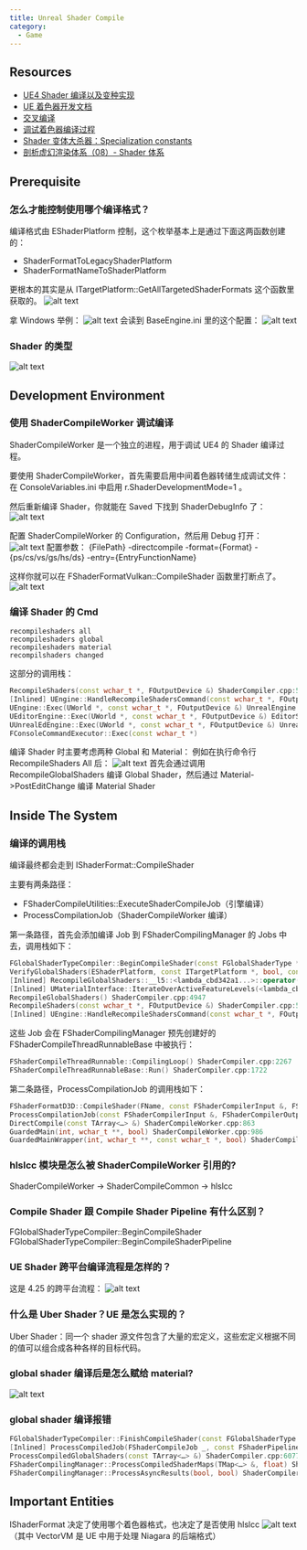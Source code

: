 ```yaml
---
title: Unreal Shader Compile
category:
  - Game
---
```


## Resources

- [UE4 Shader 编译以及变种实现](https://blog.csdn.net/UWA4D/article/details/107689394)
- [UE 着色器开发文档](https://docs.unrealengine.com/4.27/zh-CN/ProgrammingAndScripting/Rendering/ShaderDevelopment/)
- [交叉编译](https://docs.unrealengine.com/4.27/zh-CN/ProgrammingAndScripting/Rendering/ShaderDevelopment/HLSLCrossCompiler/)
- [调试着色器编译过程](https://docs.unrealengine.com/4.27/zh-CN/ProgrammingAndScripting/Rendering/ShaderDevelopment/ShaderCompileProcess/)
- [Shader 变体大杀器：Specialization constants](https://blog.uwa4d.com/archives/USparkle_SpecializationConstants.html)
- [剖析虚幻渲染体系（08）- Shader 体系](https://www.cnblogs.com/timlly/p/15092257.html)

## Prerequisite

### 怎么才能控制使用哪个编译格式？

编译格式由 EShaderPlatform 控制，这个枚举基本上是通过下面这两函数创建的：

- ShaderFormatToLegacyShaderPlatform
- ShaderFormatNameToShaderPlatform

更根本的其实是从 ITargetPlatform::GetAllTargetedShaderFormats 这个函数里获取的。
![alt text](image-6.png)

拿 Windows 举例：
![alt text](image-7.png)
会读到 BaseEngine.ini 里的这个配置：
![alt text](image-8.png)

### Shader 的类型

![alt text](image-2.png)

## Development Environment

### 使用 ShaderCompileWorker 调试编译

ShaderCompileWorker 是一个独立的进程，用于调试 UE4 的 Shader 编译过程。

要使用 ShaderCompileWorker，首先需要启用中间着色器转储生成调试文件：
在 ConsoleVariables.ini 中启用 r.ShaderDevelopmentMode=1 。

然后重新编译 Shader，你就能在 Saved 下找到 ShaderDebugInfo 了：
![alt text](image-3.png)

配置 ShaderCompileWorker 的 Configuration，然后用 Debug 打开：
![alt text](image-4.png)
配置参数： {FilePath} -directcompile -format={Format} -{ps/cs/vs/gs/hs/ds} -entry={EntryFunctionName}

这样你就可以在 FShaderFormatVulkan::CompileShader 函数里打断点了。
![alt text](image-5.png)

### 编译 Shader 的 Cmd

```
recompileshaders all
recompileshaders global
recompileshaders material
recompilshaders changed
```

这部分的调用栈：

```cpp
RecompileShaders(const wchar_t *, FOutputDevice &) ShaderCompiler.cpp:5049
[Inlined] UEngine::HandleRecompileShadersCommand(const wchar_t *, FOutputDevice &) UnrealEngine.cpp:4966
UEngine::Exec(UWorld *, const wchar_t *, FOutputDevice &) UnrealEngine.cpp:4210
UEditorEngine::Exec(UWorld *, const wchar_t *, FOutputDevice &) EditorServer.cpp:5919
UUnrealEdEngine::Exec(UWorld *, const wchar_t *, FOutputDevice &) UnrealEdSrv.cpp:697
FConsoleCommandExecutor::Exec(const wchar_t *)
```

编译 Shader 时主要考虑两种 Global 和 Material：
例如在执行命令行 RecompileShaders All 后：
![alt text](image-1.png)
首先会通过调用 RecompileGlobalShaders 编译 Global Shader，然后通过 Material->PostEditChange 编译 Material Shader

## Inside The System

### 编译的调用栈

编译最终都会走到 IShaderFormat::CompileShader

主要有两条路径：

- FShaderCompileUtilities::ExecuteShaderCompileJob（引擎编译）
- ProcessCompilationJob（ShaderCompileWorker 编译）

第一条路径，首先会添加编译 Job 到 FShaderCompilingManager 的 Jobs 中去，调用栈如下：

```cpp
FGlobalShaderTypeCompiler::BeginCompileShader(const FGlobalShaderType *, int, EShaderPlatform, EShaderPermutationFlags, TArray<…> &) ShaderCompiler.cpp:5163
VerifyGlobalShaders(EShaderPlatform, const ITargetPlatform *, bool, const TArray<…> *, const TArray<…> *) ShaderCompiler.cpp:5318
[Inlined] RecompileGlobalShaders::__l5::<lambda_cbd342a1...>::operator()(Type) ShaderCompiler.cpp:4951
[Inlined] UMaterialInterface::IterateOverActiveFeatureLevels(<lambda_cbd342a1...>) MaterialInterface.h:873
RecompileGlobalShaders() ShaderCompiler.cpp:4947
RecompileShaders(const wchar_t *, FOutputDevice &) ShaderCompiler.cpp:5081
[Inlined] UEngine::HandleRecompileShadersCommand(const wchar_t *, FOutputDevice &) UnrealEngine.cpp:4966
```

这些 Job 会在 FShaderCompilingManager 预先创建好的 FShaderCompileThreadRunnableBase 中被执行：

```cpp
FShaderCompileThreadRunnable::CompilingLoop() ShaderCompiler.cpp:2267
FShaderCompileThreadRunnableBase::Run() ShaderCompiler.cpp:1722
```

第二条路径，ProcessCompilationJob 的调用栈如下：

```cpp
FShaderFormatD3D::CompileShader(FName, const FShaderCompilerInput &, FShaderCompilerOutput &, const FString &) ShaderFormatD3D.cpp:50
ProcessCompilationJob(const FShaderCompilerInput &, FShaderCompilerOutput &, const FString &) ShaderCompileWorker.cpp:130
DirectCompile(const TArray<…> &) ShaderCompileWorker.cpp:863
GuardedMain(int, wchar_t **, bool) ShaderCompileWorker.cpp:986
GuardedMainWrapper(int, wchar_t **, const wchar_t *, bool) ShaderCompileWorker.cpp:1024
```

### hlslcc 模块是怎么被 ShaderCompileWorker 引用的?

ShaderCompileWorker -> ShaderCompileCommon -> hlslcc

### Compile Shader 跟 Compile Shader Pipeline 有什么区别？

FGlobalShaderTypeCompiler::BeginCompileShader
FGlobalShaderTypeCompiler::BeginCompileShaderPipeline

### UE Shader 跨平台编译流程是怎样的？

这是 4.25 的跨平台流程：
![alt text](image-9.png)

### 什么是 Uber Shader？UE 是怎么实现的？

Uber Shader：同一个 shader 源文件包含了大量的宏定义，这些宏定义根据不同的值可以组合成各种各样的目标代码。

### global shader 编译后是怎么赋给 material?

![alt text](image-10.png)

### global shader 编译报错

```cpp
FGlobalShaderTypeCompiler::FinishCompileShader(const FGlobalShaderType _, const FShaderCompileJob &, const FShaderPipelineType _) ShaderCompiler.cpp:5225
[Inlined] ProcessCompiledJob(FShaderCompileJob _, const FShaderPipelineType _, TArray<…> &, TArray<…> &) ShaderCompiler.cpp:6030
ProcessCompiledGlobalShaders(const TArray<…> &) ShaderCompiler.cpp:6077
FShaderCompilingManager::ProcessCompiledShaderMaps(TMap<…> &, float) ShaderCompiler.cpp:3459
FShaderCompilingManager::ProcessAsyncResults(bool, bool) ShaderCompiler.cpp:4000
```

## Important Entities

IShaderFormat 决定了使用哪个着色器格式，也决定了是否使用 hlslcc
![alt text](image.png)
（其中 VectorVM 是 UE 中用于处理 Niagara 的后端格式）


